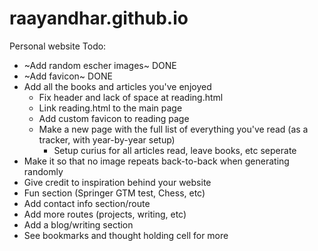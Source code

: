 # raayandhar.github.io
Personal website
Todo:
- ~Add random escher images~ DONE
- ~Add favicon~ DONE
- Add all the books and articles you've enjoyed
  - Fix header and lack of space at reading.html
  - Link reading.html to the main page
  - Add custom favicon to reading page
  - Make a new page with the full list of everything you've read (as a tracker, with year-by-year setup)
    - Setup curius for all articles read, leave books, etc seperate
- Make it so that no image repeats back-to-back when generating randomly
- Give credit to inspiration behind your website
- Fun section (Springer GTM test, Chess, etc)
- Add contact info section/route
- Add more routes (projects, writing, etc)
- Add a blog/writing section
- See bookmarks and thought holding cell for more
